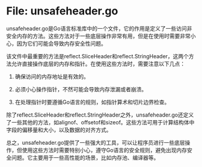 # File: unsafeheader.go

unsafeheader.go是Go语言标准库中的一个文件，它的作用是定义了一些访问非安全内存的方法。这些方法对于一些底层操作非常有用，但是在使用时需要非常小心，因为它们可能会导致内存安全性问题。

该文件中最重要的方法是reflect.SliceHeader和reflect.StringHeader，这两个方法允许直接操作底层的内存和指针。在使用这些方法时，需要注意以下几点：

1. 确保访问的内存地址是有效的。

2. 必须小心操作指针，不然可能会导致内存泄漏或者崩溃。

3. 在处理指针时要遵循Go语言的规则，如指针算术和切片边界检查。

除了reflect.SliceHeader和reflect.StringHeader之外，unsafeheader.go还定义了一些其他的方法，如alignof、offsetof和sizeof。这些方法可用于计算结构体中字段的偏移量和大小，以及数据的对齐方式。

总之，unsafeheader.go提供了一些强大的工具，可以让程序员进行一些底层操作，但使用这些方法时需要特别小心，遵守Go语言的安全规则，避免出现内存安全问题。它主要用于一些高性能的场景，比如内存池、编译器等。

